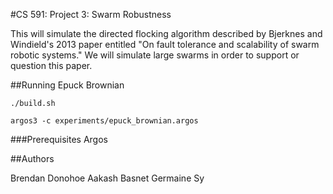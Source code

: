 #CS 591: Project 3: Swarm Robustness

This will simulate the directed flocking algorithm described by Bjerknes and Windield's 2013 paper entitled "On fault tolerance and scalability of swarm robotic systems." We will simulate large swarms in order to support or question this paper. 

##Running Epuck Brownian
```
./build.sh

```
```
argos3 -c experiments/epuck_brownian.argos
```

###Prerequisites
Argos


##Authors

Brendan Donohoe
Aakash Basnet
Germaine Sy


